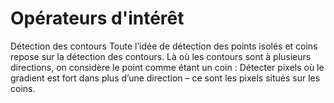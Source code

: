 # Opérateurs d'intérêt

Détection des contours
Toute l’idée de détection des points isolés et coins repose sur la détection des contours. Là où les contours sont à plusieurs directions, on considère le point comme étant un coin : Détecter pixels où le gradient est fort dans plus d’une direction – ce sont les pixels situés sur les coins.
